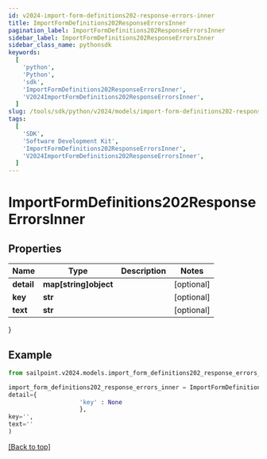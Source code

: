 ```yaml
---
id: v2024-import-form-definitions202-response-errors-inner
title: ImportFormDefinitions202ResponseErrorsInner
pagination_label: ImportFormDefinitions202ResponseErrorsInner
sidebar_label: ImportFormDefinitions202ResponseErrorsInner
sidebar_class_name: pythonsdk
keywords:
  [
    'python',
    'Python',
    'sdk',
    'ImportFormDefinitions202ResponseErrorsInner',
    'V2024ImportFormDefinitions202ResponseErrorsInner',
  ]
slug: /tools/sdk/python/v2024/models/import-form-definitions202-response-errors-inner
tags:
  [
    'SDK',
    'Software Development Kit',
    'ImportFormDefinitions202ResponseErrorsInner',
    'V2024ImportFormDefinitions202ResponseErrorsInner',
  ]
---
```


# ImportFormDefinitions202ResponseErrorsInner

## Properties

| Name       | Type                  | Description | Notes      |
| ---------- | --------------------- | ----------- | ---------- |
| **detail** | **map[string]object** |             | [optional] |
| **key**    | **str**               |             | [optional] |
| **text**   | **str**               |             | [optional] |

}

## Example

```python
from sailpoint.v2024.models.import_form_definitions202_response_errors_inner import ImportFormDefinitions202ResponseErrorsInner

import_form_definitions202_response_errors_inner = ImportFormDefinitions202ResponseErrorsInner(
detail={
                    'key' : None
                    },
key='',
text=''
)

```

[[Back to top]](#)
